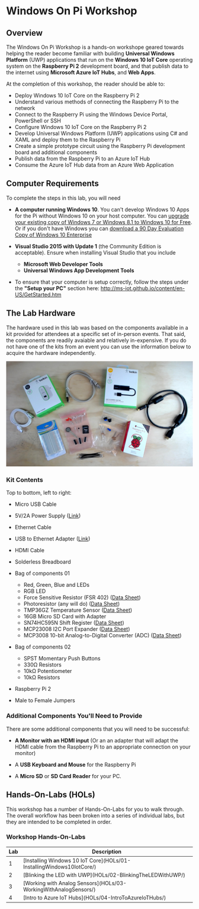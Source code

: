 ﻿# Windows On Pi Workshop

## Overview

The Windows On Pi Workshop is a hands-on workshope geared towards helping the reader become familiar with building **Universal Windows Platform** (UWP) applications that run on the **Windows 10 IoT Core** operating system on the **Raspberry Pi 2** development board, and that publish data to the internet using **Microsoft Azure IoT Hubs**, and **Web Apps**.

At the completion of this workshop, the reader should be able to:

- Deploy Windows 10 IoT Core on the Raspberry Pi 2
- Understand various methods of connecting the Raspberry Pi to the network
- Connect to the Raspberry Pi using the Windows Device Portal, PowerShell or SSH
- Configure Windows 10 IoT Core on the Raspberry Pi 2
- Develop Universal Windows Platform (UWP) applications using C# and XAML and deploy them to the Raspberry Pi
- Create a simple prototype circuit using the Raspberry Pi development board and additional components
- Publish data from the Raspberry Pi to an Azure IoT Hub
- Consume the Azure IoT Hub data from an Azure Web Application

## Computer Requirements

To complete the steps in this lab, you will need 

- **A computer running Windows 10**.  You can't develop Windows 10 Apps for the Pi without Windows 10 on your host computer.  You can [upgrade your existing copy of Windows 7 or Windows 8.1 to Windows 10 for Free](https://www.microsoft.com/en-us/windows/windows-10-upgrade).  Or if you don't have Windows you can [download a 90 Day Evaluation Copy of Windows 10 Enterprise](https://www.microsoft.com/en-us/evalcenter/evaluate-windows-10-enterprise) 
- **Visual Studio 2015 with Update 1** (the Community Edition is acceptable).  Ensure when installing Visual Studio that you include 

	- **Microsoft Web Developer Tools**
	- **Universal Windows App Development Tools**

- To ensure that your computer is setup correctly, follow the steps under the **"Setup your PC"** section here: http://ms-iot.github.io/content/en-US/GetStarted.htm

## The Lab Hardware

The hardware used in this lab was based on the components available in a kit provided for attendees at a specific set of in-person events.  That said, the components are readily avaiable and relatively in-expensive. If you do not have one of the kits from an event you can use the information below to acquire the hardware independently. 

![00010-KitHardware](images/00010-KitHardware.jpg?raw=true "Kit Hardware")

### Kit Contents
Top to bottom, left to right:

- Micro USB Cable
- 5V/2A Power Supply ([Link](http://www.belkin.com/us/F8J052/p/P-F8J052/))
- Ethernet Cable
- USB to Ethernet Adapter ([Link](http://amzn.com/B00E9655LU))
- HDMI Cable
- Solderless Breadboard
- Bag of components 01
	- Red, Green, Blue and LEDs
	- RGB LED
	- Force Sensitive Resistor (FSR 402) ([Data Sheet](http://interlinkelectronics.com/datasheets/Datasheet_FSR.pdf))
	- Photoresistor (any will do) ([Data Sheet](http://www.token.com.tw/pdf/resistor/cds-resistor-pgm.pdf))
	- TMP36GZ Temperature Sensor ([Data Sheet](http://www.analog.com/media/en/technical-documentation/data-sheets/TMP35_36_37.pdf))
	- 16GB Micro SD Card with Adapter
	- SN74HC595N Shift Register ([Data Sheet](http://www.ti.com/lit/ds/symlink/sn74hc595.pdf))
	- MCP23008 I2C Port Expander ([Data Sheet](http://ww1.microchip.com/downloads/en/DeviceDoc/21919e.pdf))
	- MCP3008 10-bit Analog-to-Digital Converter (ADC) ([Data Sheet](http://ww1.microchip.com/downloads/en/DeviceDoc/21295d.pdf))

- Bag of components 02

	- SPST Momentary Push Buttons
	- 330&#937; Resistors
	- 10k&#937; Potentiometer
	- 10k&#937; Resistors

- Raspberry Pi 2
- Male to Female Jumpers

### Additional Components You'll Need to Provide

There are some additional components that you will need to be successful:

- **A Monitor with an HDMI input** (Or an an adapter that will adapt the HDMI cable from the Raspberry Pi to an appropriate connection on your monitor)

- A **USB Keyboard and Mouse** for the Raspberry Pi 

- A **Micro SD** or **SD Card Reader** for your PC. 

## Hands-On-Labs (HOLs)

This workshop has a number of Hands-On-Labs for you to walk through.  The overall workflow has been broken into a series of individual labs, but they are intended to be completed in order. 

<div class="container">
  <div class="panel panel-default">
    <div class="panel-heading">
      <h3 class="panel-title">Workshop Hands-On-Labs</h3>
    </div>
    <div class="panel-body">
      <table class="table">
        <thead>
          <tr>
            <th>Lab</th>
            <th>Description</th>
          </tr>
        </thead>
        <tbody>
          <tr>
            <td>1</td>
            <td>[Installing Windows 10 IoT Core](HOLs/01-InstallingWindows10IotCore/) </td>
          </tr>
          <tr>
            <td>2</td>
            <td>[Blinking the LED with UWP](HOLs/02-BlinkingTheLEDWithUWP/) </td>
          </tr>
          <tr>
            <td>3</td>
            <td>[Working with Analog Sensors](HOLs/03-WorkingWithAnalogSensors/) </td>
          </tr>
          <tr>
            <td>4</td>
            <td>[Intro to Azure IoT Hubs](HOLs/04-IntroToAzureIoTHubs/) </td>
          </tr>
        </tbody>
      </table>
    </div>
  </div>
</div>
  
